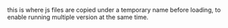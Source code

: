 this is where js files are copied under a temporary name before loading, to enable running multiple version at the same time.